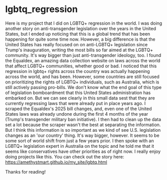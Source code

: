 # lgbtq_regression
Here is my project that I did on LGBTQ+ regression in the world. I was doing another story on anti-transgender legislation over the years in the United States, but I ended up noticing that this is a global trend that has been happening for quite some time now. However, a big difference is that the United States has really focused on on anti-LGBTQ+ legislation since Trump's inauguration, writing the most bills so far aimed at the LGBTQ+ community. It's way bigger than just anti-transgender ideology, too. I found the Equaldex, an amazing data collection website on laws across the world that affect LGBTQ+ communities, whether good or bad. I noticed that this regression in lgbtq+ rights across the country was actually happening across the world, and has been. However, some countries are still focused on prioritizing the rights of LGBTQ+ individuals, such as Australia, which is still actively passing pro-bills. We don't know what the end goal of this type of legislation bomboardment that this United States administration has embarked on. But we can see clearly in this small data sest that they are currently regressing laws that were already put in place years ago. I scraped the Equaldex's 2025 bill changes, and, even one of the United States laws was already undone during the first 4 months of the year (Trump's transgender military ban initiative). I then had to clean up the data set a lot because the scraper wasn't the best at separating the information. But I think this information is so important as we kind of see U.S. legislation changes as an 'our country' thing. It's way bigger, however. It seems to be some sort of world shift from just a few years prior. I then spoke with an LGBTQ+ legislation expert in Australia on the topic and he told me that it seems like conservatives have other priorities as of right now. I really enjoy doing projects like this. You can check out the story here: https://amethystmart.github.io/my_site/lgbtq.html  

Thanks for reading!
